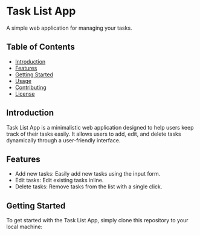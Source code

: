 # Task List App

A simple web application for managing your tasks.

## Table of Contents

- [Introduction](#introduction)
- [Features](#features)
- [Getting Started](#getting-started)
- [Usage](#usage)
- [Contributing](#contributing)
- [License](#license)

## Introduction

Task List App is a minimalistic web application designed to help users keep track of their tasks easily. It allows users to add, edit, and delete tasks dynamically through a user-friendly interface.

## Features

- Add new tasks: Easily add new tasks using the input form.
- Edit tasks: Edit existing tasks inline.
- Delete tasks: Remove tasks from the list with a single click.

## Getting Started

To get started with the Task List App, simply clone this repository to your local machine:

